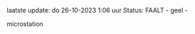 laatste update: 
do 26-10-2023  1:06   uur 
Status: FAALT - geel - 
<div class="service Y">microstation</div>